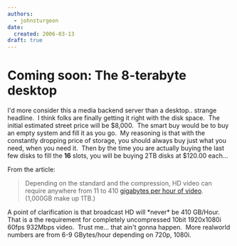 ```yaml
---
authors:
  - johnsturgeon
date:
  created: 2006-03-13
draft: true
---
```


# Coming soon: The  8-terabyte desktop

I'd more consider this a media backend server than a desktop.. strange headline.  I think folks are finally getting it right with the disk space.  The initial estimated street price will be $8,000.  The smart buy would be to buy an empty system and fill it as you go.  My reasoning is that with the constantly dropping price of storage, you should always buy just what you need, when you need it.  Then by the time you are actually buying the last few disks to fill the **16** slots, you will be buying 2TB disks at $120.00 each...  
  
From the article:  

> Depending on the standard and the compression, HD video can require anywhere from 11 to 410 [gigabytes per hour of video](http://dw.com.com/redir?destUrl=http%3A%2F%2Fwww.microsoft.com%2Fwindows%2Fwindowsmedia%2Fhowto%2Farticles%2FUnderstandingHDFormats.aspx&siteId=3&oId=2100-1003-6044142&ontId=1001&lop=nl.ex). (1,000GB make up 1TB.)  

A point of clarification is that broadcast HD will \*never\* be 410 GB/Hour.  That is a the requirement for completely uncompressed 10bit 1920x1080i 60fps 932Mbps video.  Trust me... that ain't gonna happen.  More realworld numbers are from 6-9 GBytes/hour depending on 720p, 1080i.  
